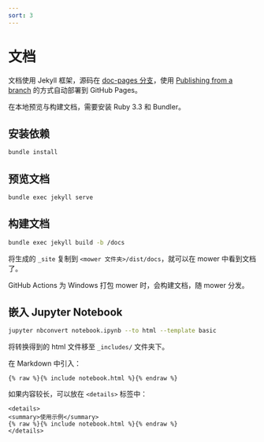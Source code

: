 ```yaml
---
sort: 3
---
```


# 文档

文档使用 Jekyll 框架，源码在 [doc-pages 分支](https://github.com/ArkMowers/arknights-mower/tree/doc-pages)，使用 [Publishing from a branch](https://docs.github.com/en/pages/getting-started-with-github-pages/configuring-a-publishing-source-for-your-github-pages-site#publishing-from-a-branch) 的方式自动部署到 GitHub Pages。

在本地预览与构建文档，需要安装 Ruby 3.3 和 Bundler。

## 安装依赖

```bash
bundle install
```

## 预览文档

```bash
bundle exec jekyll serve
```

## 构建文档

```bash
bundle exec jekyll build -b /docs
```

将生成的 `_site` 复制到 `<mower 文件夹>/dist/docs`，就可以在 mower 中看到文档了。

GitHub Actions 为 Windows 打包 mower 时，会构建文档，随 mower 分发。

## 嵌入 Jupyter Notebook

```bash
jupyter nbconvert notebook.ipynb --to html --template basic
```

将转换得到的 html 文件移至 `_includes/` 文件夹下。

在 Markdown 中引入：

```liquid
{% raw %}{% include notebook.html %}{% endraw %}
```

如果内容较长，可以放在 `<details>` 标签中：

```liquid
<details>
<summary>使用示例</summary>
{% raw %}{% include notebook.html %}{% endraw %}
</details>
```
